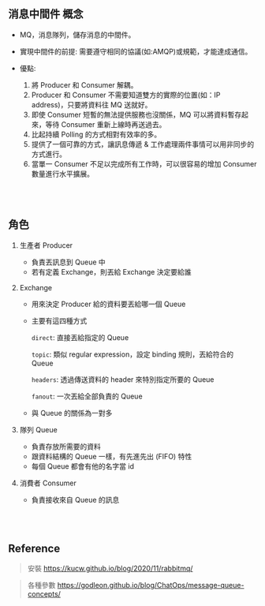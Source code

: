 ## 消息中間件 概念
* MQ，消息隊列，儲存消息的中間件。
* 實現中間件的前提: 需要遵守相同的協議(如:AMQP)或規範，才能達成通信。

* 優點: 

    1. 將 Producer 和 Consumer 解耦。
    2. Producer 和 Consumer 不需要知道雙方的實際的位置(如：IP address)，只要將資料往 MQ 送就好。
    3. 即使 Consumer 短暫的無法提供服務也沒關係，MQ 可以將資料暫存起來，等待 Consumer 重新上線時再送過去。
    4. 比起持續 Polling 的方式相對有效率的多。
    5. 提供了一個可靠的方式，讓訊息傳遞 & 工作處理兩件事情可以用非同步的方式進行。
    6. 當單一 Consumer 不足以完成所有工作時，可以很容易的增加 Consumer 數量進行水平擴展。

<br/>

<br/>

## 角色
1. 生產者 Producer

    * 負責丟訊息到 Queue 中
    * 若有定義 Exchange，則丟給 Exchange 決定要給誰
    
2. Exchange 
    
    * 用來決定 Producer 給的資料要丟給哪一個 Queue
    * 主要有這四種方式

        `direct`: 直接丟給指定的 Queue

        `topic`: 類似 regular expression，設定 binding 規則，丟給符合的 Queue

        `headers`: 透過傳送資料的 header 來特別指定所要的 Queue

        `fanout`: 一次丟給全部負責的 Queue

    * 與 Queue 的關係為一對多

3. 隊列 Queue

    * 負責存放所需要的資料
    * 跟資料結構的 Queue 一樣，有先進先出 (FIFO) 特性
    * 每個 Queue 都會有他的名字當 id

4. 消費者 Consumer

    * 負責接收來自 Queue 的訊息


<br/>

<br/>

## Reference

> 安裝 https://kucw.github.io/blog/2020/11/rabbitmq/

> 各種參數 https://godleon.github.io/blog/ChatOps/message-queue-concepts/
